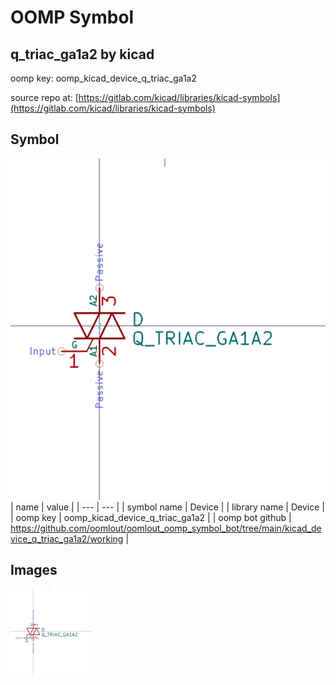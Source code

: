 # OOMP Symbol  
## q_triac_ga1a2  by kicad  
  
oomp key: oomp_kicad_device_q_triac_ga1a2  
  
source repo at: [https://gitlab.com/kicad/libraries/kicad-symbols](https://gitlab.com/kicad/libraries/kicad-symbols)  
## Symbol  
  
[![working.png](working_600.png)](working.png)  
| name | value | 
| --- | --- | 
| symbol name | Device | 
| library name | Device | 
| oomp key | oomp_kicad_device_q_triac_ga1a2 | 
| oomp bot github | https://github.com/oomlout/oomlout_oomp_symbol_bot/tree/main/kicad_device_q_triac_ga1a2/working | 
## Images  
  
[![working.png](working_140.png)](working.png)  
